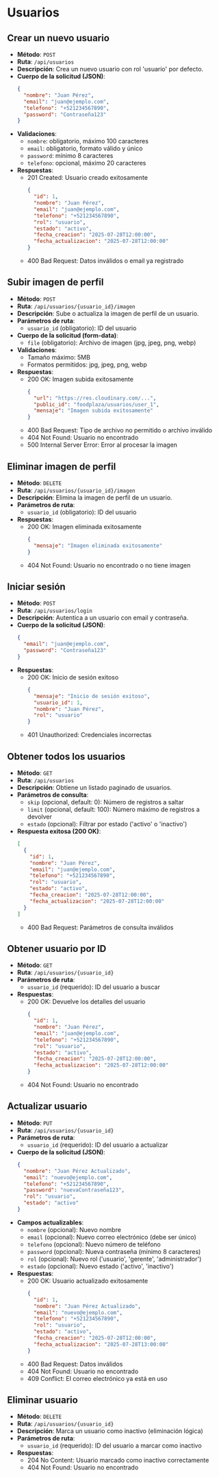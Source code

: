 # Usuarios

## Crear un nuevo usuario
- **Método**: `POST`
- **Ruta**: `/api/usuarios`
- **Descripción**: Crea un nuevo usuario con rol 'usuario' por defecto.
- **Cuerpo de la solicitud (JSON)**:
  ```json
  {
    "nombre": "Juan Pérez",
    "email": "juan@ejemplo.com",
    "telefono": "+521234567890",
    "password": "Contraseña123"
  }
  ```
- **Validaciones**:
  - `nombre`: obligatorio, máximo 100 caracteres
  - `email`: obligatorio, formato válido y único
  - `password`: mínimo 8 caracteres
  - `telefono`: opcional, máximo 20 caracteres
- **Respuestas**:
  - 201 Created: Usuario creado exitosamente
    ```json
    {
      "id": 1,
      "nombre": "Juan Pérez",
      "email": "juan@ejemplo.com",
      "telefono": "+521234567890",
      "rol": "usuario",
      "estado": "activo",
      "fecha_creacion": "2025-07-28T12:00:00",
      "fecha_actualizacion": "2025-07-28T12:00:00"
    }
    ```
  - 400 Bad Request: Datos inválidos o email ya registrado

## Subir imagen de perfil

- **Método**: `POST`
- **Ruta**: `/api/usuarios/{usuario_id}/imagen`
- **Descripción**: Sube o actualiza la imagen de perfil de un usuario.
- **Parámetros de ruta**:
  - `usuario_id` (obligatorio): ID del usuario
- **Cuerpo de la solicitud (form-data)**:
  - `file` (obligatorio): Archivo de imagen (jpg, jpeg, png, webp)
- **Validaciones**:
  - Tamaño máximo: 5MB
  - Formatos permitidos: jpg, jpeg, png, webp
- **Respuestas**:
  - 200 OK: Imagen subida exitosamente
    ```json
    {
      "url": "https://res.cloudinary.com/...",
      "public_id": "foodplaza/usuarios/user_1",
      "mensaje": "Imagen subida exitosamente"
    }
    ```
  - 400 Bad Request: Tipo de archivo no permitido o archivo inválido
  - 404 Not Found: Usuario no encontrado
  - 500 Internal Server Error: Error al procesar la imagen

## Eliminar imagen de perfil

- **Método**: `DELETE`
- **Ruta**: `/api/usuarios/{usuario_id}/imagen`
- **Descripción**: Elimina la imagen de perfil de un usuario.
- **Parámetros de ruta**:
  - `usuario_id` (obligatorio): ID del usuario
- **Respuestas**:
  - 200 OK: Imagen eliminada exitosamente
    ```json
    {
      "mensaje": "Imagen eliminada exitosamente"
    }
    ```
  - 404 Not Found: Usuario no encontrado o no tiene imagen

## Iniciar sesión
- **Método**: `POST`
- **Ruta**: `/api/usuarios/login`
- **Descripción**: Autentica a un usuario con email y contraseña.
- **Cuerpo de la solicitud (JSON)**:
  ```json
  {
    "email": "juan@ejemplo.com",
    "password": "Contraseña123"
  }
  ```
- **Respuestas**:
  - 200 OK: Inicio de sesión exitoso
    ```json
    {
      "mensaje": "Inicio de sesión exitoso",
      "usuario_id": 1,
      "nombre": "Juan Pérez",
      "rol": "usuario"
    }
    ```
  - 401 Unauthorized: Credenciales incorrectas

## Obtener todos los usuarios
- **Método**: `GET`
- **Ruta**: `/api/usuarios`
- **Descripción**: Obtiene un listado paginado de usuarios.
- **Parámetros de consulta**:
  - `skip` (opcional, default: 0): Número de registros a saltar
  - `limit` (opcional, default: 100): Número máximo de registros a devolver
  - `estado` (opcional): Filtrar por estado ('activo' o 'inactivo')
- **Respuesta exitosa (200 OK)**: 
  ```json
  [
    {
      "id": 1,
      "nombre": "Juan Pérez",
      "email": "juan@ejemplo.com",
      "telefono": "+521234567890",
      "rol": "usuario",
      "estado": "activo",
      "fecha_creacion": "2025-07-28T12:00:00",
      "fecha_actualizacion": "2025-07-28T12:00:00"
    }
  ]
  ```
  - 400 Bad Request: Parámetros de consulta inválidos

## Obtener usuario por ID
- **Método**: `GET`
- **Ruta**: `/api/usuarios/{usuario_id}`
- **Parámetros de ruta**:
  - `usuario_id` (requerido): ID del usuario a buscar
- **Respuestas**:
  - 200 OK: Devuelve los detalles del usuario
    ```json
    {
      "id": 1,
      "nombre": "Juan Pérez",
      "email": "juan@ejemplo.com",
      "telefono": "+521234567890",
      "rol": "usuario",
      "estado": "activo",
      "fecha_creacion": "2025-07-28T12:00:00",
      "fecha_actualizacion": "2025-07-28T12:00:00"
    }
    ```
  - 404 Not Found: Usuario no encontrado

## Actualizar usuario
- **Método**: `PUT`
- **Ruta**: `/api/usuarios/{usuario_id}`
- **Parámetros de ruta**:
  - `usuario_id` (requerido): ID del usuario a actualizar
- **Cuerpo de la solicitud (JSON)**:
  ```json
  {
    "nombre": "Juan Pérez Actualizado",
    "email": "nuevo@ejemplo.com",
    "telefono": "+521234567890",
    "password": "nuevaContraseña123",
    "rol": "usuario",
    "estado": "activo"
  }
  ```
- **Campos actualizables**:
  - `nombre` (opcional): Nuevo nombre
  - `email` (opcional): Nuevo correo electrónico (debe ser único)
  - `telefono` (opcional): Nuevo número de teléfono
  - `password` (opcional): Nueva contraseña (mínimo 8 caracteres)
  - `rol` (opcional): Nuevo rol ('usuario', 'gerente', 'administrador')
  - `estado` (opcional): Nuevo estado ('activo', 'inactivo')
- **Respuestas**:
  - 200 OK: Usuario actualizado exitosamente
    ```json
    {
      "id": 1,
      "nombre": "Juan Pérez Actualizado",
      "email": "nuevo@ejemplo.com",
      "telefono": "+521234567890",
      "rol": "usuario",
      "estado": "activo",
      "fecha_creacion": "2025-07-28T12:00:00",
      "fecha_actualizacion": "2025-07-28T13:00:00"
    }
    ```
  - 400 Bad Request: Datos inválidos
  - 404 Not Found: Usuario no encontrado
  - 409 Conflict: El correo electrónico ya está en uso

## Eliminar usuario
- **Método**: `DELETE`
- **Ruta**: `/api/usuarios/{usuario_id}`
- **Descripción**: Marca un usuario como inactivo (eliminación lógica)
- **Parámetros de ruta**:
  - `usuario_id` (requerido): ID del usuario a marcar como inactivo
- **Respuestas**:
  - 204 No Content: Usuario marcado como inactivo correctamente
  - 404 Not Found: Usuario no encontrado
